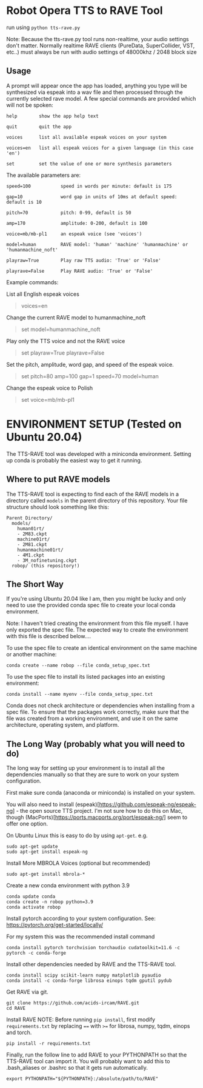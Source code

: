 # Robot Opera TTS to RAVE Tool

run using `python tts-rave.py`

Note: Because the tts-rave.py tool runs non-realtime, your audio settings don't matter.
Normally realtime RAVE clients (PureData, SuperCollider, VST, etc..) must always be run with audio settings of 48000khz / 2048 block size

## Usage
A prompt will appear once the app has loaded, anything you type will be synthesized via espeak into a wav file and then processed through the currently selected rave model. A few special commands are provided which will not be spoken:

```
help        show the app help text

quit        quit the app

voices      list all available espeak voices on your system

voices=en   list all espeak voices for a given language (in this case 'en')

set         set the value of one or more synthesis parameters
```

The available parameters are:

```
speed=100           speed in words per minute: default is 175

gap=10              word gap in units of 10ms at default speed: default is 10

pitch=70            pitch: 0-99, default is 50

amp=170             amplitude: 0-200, default is 100

voice=mb/mb-pl1     an espeak voice (see 'voices')

model=human         RAVE model: 'human' 'machine' 'humanmachine' or 'humanmachine_noft'

playraw=True        Play raw TTS audio: 'True' or 'False'

playrave=False      Play RAVE audio: 'True' or 'False'
```

Example commands:

List all English espeak voices
> voices=en

Change the current RAVE model to humanmachine_noft
> set model=humanmachine_noft

Play only the TTS voice and not the RAVE voice
> set playraw=True playrave=False

Set the pitch, amplitude, word gap, and speed of the espeak voice.
> set pitch=80 amp=100 gap=1 speed=70 model=human

Change the espeak voice to Polish
> set voice=mb/mb-pl1



# ENVIRONMENT SETUP (Tested on Ubuntu 20.04)

The TTS-RAVE tool was developed with a miniconda environment.
Setting up conda is probably the easiest way to get it running.

## Where to put RAVE models

The TTS-RAVE tool is expecting to find each of the RAVE models in a directory called `models`
in the parent directory of this repository. Your file structure should look something like this:

```
Parent Directory/
  models/
    human01rt/
    - 2M83.ckpt
    machine01rt/
    - 2M81.ckpt
    humanmachine01rt/
    - 4M1.ckpt
    - 3M_nofinetuning.ckpt
  robop/ (this repository!)
```


## The Short Way

If you're using Ubuntu 20.04 like I am, then you might be lucky and only need to use the provided conda spec file to create your local conda environment.

Note: I haven't tried creating the environment from this file myself. I have only exported the spec file. The expected way to create the environment with this file is described below....

To use the spec file to create an identical environment on the same machine or another machine:
```
conda create --name robop --file conda_setup_spec.txt
```

To use the spec file to install its listed packages into an existing environment:
```
conda install --name myenv --file conda_setup_spec.txt
```

Conda does not check architecture or dependencies when installing from a spec file. To ensure that the packages work correctly, make sure that the file was created from a working environment, and use it on the same architecture, operating system, and platform.



## The Long Way (probably what you will need to do)

The long way for setting up your environment is to install all the dependencies manually so that they are sure to work on your system configuration.

First make sure conda (anaconda or miniconda) is installed on your system.

You will also need to install (espeak)[https://github.com/espeak-ng/espeak-ng] - the open source TTS project. I'm not sure how to do this on Mac, though (MacPorts)[https://ports.macports.org/port/espeak-ng/] seem to offer one option.

On Ubuntu Linux this is easy to do by using `apt-get`.
e.g.
```
sudo apt-get update
sudo apt-get install espeak-ng
```

Install More MBROLA Voices (optional but recommended)
```
sudo apt-get install mbrola-*
```

Create a new conda environment with python 3.9
```
conda update conda
conda create -n robop python=3.9
conda activate robop
```

Install pytorch according to your system configuration. See: https://pytorch.org/get-started/locally/

For my system this was the recommended install command
```
conda install pytorch torchvision torchaudio cudatoolkit=11.6 -c pytorch -c conda-forge
```

Install other dependencies needed by RAVE and the TTS-RAVE tool.
```
conda install scipy scikit-learn numpy matplotlib pyaudio
conda install -c conda-forge librosa einops tqdm gputil pydub
```

Get RAVE via git.
```
git clone https://github.com/acids-ircam/RAVE.git
cd RAVE
```

Install RAVE
NOTE: Before running `pip install`, first modify `requirements.txt` by replacing `==` with `>=` for librosa, numpy, tqdm, einops and torch.
```
pip install -r requirements.txt
```

Finally, run the follow line to add RAVE to your PYTHONPATH so that the TTS-RAVE tool can import it. You will probably want to add this to .bash_aliases or .bashrc so that it gets run automatically.
```
export PYTHONPATH="${PYTHONPATH}:/absolute/path/to/RAVE"
```
